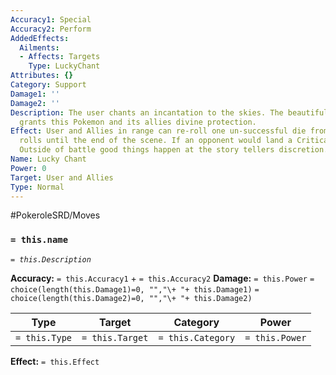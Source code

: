 ```yaml
---
Accuracy1: Special
Accuracy2: Perform
AddedEffects:
  Ailments:
  - Affects: Targets
    Type: LuckyChant
Attributes: {}
Category: Support
Damage1: ''
Damage2: ''
Description: The user chants an incantation to the skies. The beautiful performance
  grants this Pokemon and its allies divine protection.
Effect: User and Allies in range can re-roll one un-successful die from all their
  rolls until the end of the scene. If an opponent would land a Critical Hit it doesn't.
  Outside of battle good things happen at the story tellers discretion.
Name: Lucky Chant
Power: 0
Target: User and Allies
Type: Normal
---
```


#PokeroleSRD/Moves

### `= this.name`
*`= this.Description`*

**Accuracy:** `= this.Accuracy1` + `= this.Accuracy2`
**Damage:** `= this.Power` `= choice(length(this.Damage1)=0, "","\+ "+ this.Damage1)` `= choice(length(this.Damage2)=0, "","\+ "+ this.Damage2)`

| Type          | Target          | Category          | Power          |
| ------------- | --------------- | ----------------  | -------------- |
| `= this.Type` | `= this.Target` | `= this.Category` | `= this.Power` | 

**Effect:** `= this.Effect`